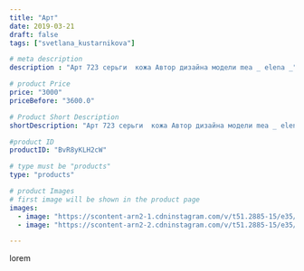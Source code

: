 ```yaml
---
title: "Арт"
date: 2019-03-21
draft: false
tags: ["svetlana_kustarnikova"]

# meta description
description : "Арт 723 серьги  кожа Автор дизайна модели mea _ elena _"

# product Price
price: "3000"
priceBefore: "3600.0"

# Product Short Description
shortDescription: "Арт 723 серьги  кожа Автор дизайна модели mea _ elena _"

#product ID
productID: "BvR8yKLH2cW"

# type must be "products"
type: "products"

# product Images
# first image will be shown in the product page
images:
  - image: "https://scontent-arn2-1.cdninstagram.com/v/t51.2885-15/e35/53759574_420854542051626_7767239394697841950_n.jpg?_nc_ht=scontent-arn2-1.cdninstagram.com&_nc_cat=106&_nc_ohc=uDA0J-SDuIwAX_1-1nY&se=8&tp=1&oh=82faae95bbc255984c553d7ceeb67b99&oe=605F1E29&ig_cache_key=MjAwNDY1MDYzMzgyODU1NjQ4OA%3D%3D.2"
  - image: "https://scontent-arn2-2.cdninstagram.com/v/t51.2885-15/e35/54266444_382224962358572_5789075190985839833_n.jpg?_nc_ht=scontent-arn2-2.cdninstagram.com&_nc_cat=108&_nc_ohc=LH6N_9Kqkp4AX82q40_&tp=1&oh=f1265236c1ad5eb6f60cb372f27f32f6&oe=605FFDE8&ig_cache_key=MjAwNDY1MDYzNDg4NTUyNjQ3MQ%3D%3D.2"

---
```

lorem
